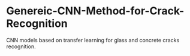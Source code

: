 # Genereic-CNN-Method-for-Crack-Recognition
CNN models based on transfer learning for glass and concrete cracks recognition.
